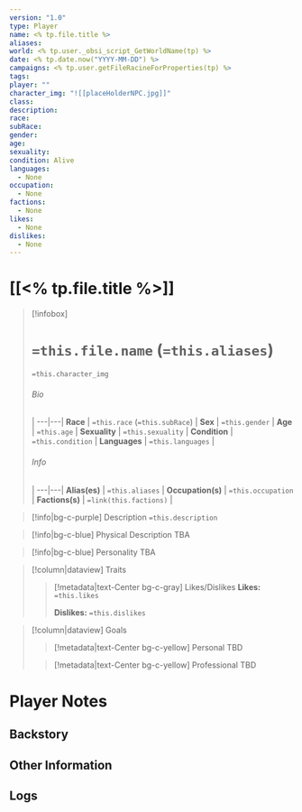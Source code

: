 ```yaml
---
version: "1.0"
type: Player
name: <% tp.file.title %>
aliases:
world: <% tp.user._obsi_script_GetWorldName(tp) %>
date: <% tp.date.now("YYYY-MM-DD") %>
campaigns: <% tp.user.getFileRacineForProperties(tp) %>
tags:
player: ""
character_img: "![[placeHolderNPC.jpg]]"
class: 
description: 
race: 
subRace: 
gender: 
age: 
sexuality: 
condition: Alive
languages:
  - None
occupation:
  - None
factions:
  - None
likes:
  - None
dislikes:
  - None
---
```

# [[<% tp.file.title %>]]
> [!infobox]
> # `=this.file.name` (`=this.aliases`)
> `=this.character_img`
> ###### Bio
>  |
> ---|---|
> **Race** | `=this.race` (`=this.subRace`) |
> **Sex** | `=this.gender` |
> **Age** | `=this.age` |
> **Sexuality** | `=this.sexuality` |
> **Condition** | `=this.condition` |
> **Languages** | `=this.languages` |
> ###### Info
>  |
> ---|---|
> **Alias(es)** | `=this.aliases` |
> **Occupation(s)** | `=this.occupation` |
> **Factions(s)** | `=link(this.factions)` |

> [!info|bg-c-purple] Description
> `=this.description`

> [!info|bg-c-blue] Physical Description
> TBA


> [!info|bg-c-blue] Personality 
> TBA

> [!column|dataview] Traits
>> [!metadata|text-Center bg-c-gray] Likes/Dislikes
>> **Likes:** `=this.likes`
>>
>> **Dislikes:** `=this.dislikes`
>

> [!column|dataview] Goals
>> [!metadata|text-Center bg-c-yellow] Personal
>> TBD
>
>> [!metadata|text-Center bg-c-yellow] Professional
>> TBD

# Player Notes

## Backstory

## Other Information

## Logs

